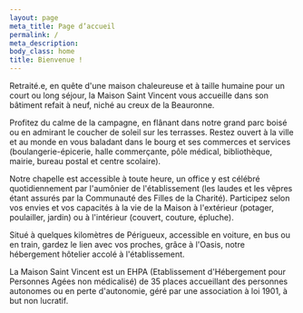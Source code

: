 ```yaml
---
layout: page
meta_title: Page d’accueil
permalink: /
meta_description: 
body_class: home
title: Bienvenue !
---
```


Retraité.e, en quête d'une maison chaleureuse et à taille humaine pour un court ou long séjour, la Maison Saint Vincent vous accueille dans son bâtiment refait à neuf, niché au creux de la Beauronne.

Profitez du calme de la campagne, en flânant dans notre grand parc boisé ou en admirant le coucher de soleil sur les terrasses. Restez ouvert à la ville et au monde en vous baladant dans le bourg et ses commerces et services (boulangerie-épicerie, halle commerçante, pôle médical, bibliothèque, mairie, bureau postal et centre scolaire).

Notre chapelle est accessible à toute heure, un office y est célébré quotidiennement par l'aumônier de l'établissement (les laudes et les vêpres étant assurés par la Communauté des Filles de la Charité).
Participez selon vos envies et vos capacités à la vie de la Maison à l'extérieur (potager, poulailler, jardin) ou à l'intérieur (couvert, couture, épluche).

Situé à quelques kilomètres de Périgueux, accessible en voiture, en bus ou en train, gardez le lien avec vos proches, grâce à l'Oasis, notre hébergement hôtelier accolé à l'établissement.

La Maison Saint Vincent est un EHPA (Etablissement d'Hébergement pour Personnes Agées non médicalisé) de 35 places accueillant des personnes autonomes ou en perte d'autonomie, géré par une association à loi 1901, à but non lucratif.